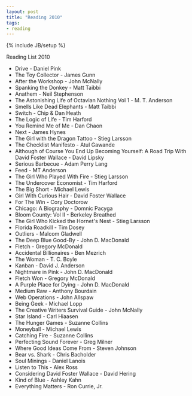```yaml
---
layout: post
title: "Reading 2010"
tags:
- reading
---
```

{% include JB/setup %}

Reading List 2010
* Drive - Daniel Pink
* The Toy Collector - James Gunn
* After the Workshop - John McNally
* Spanking the Donkey - Matt Taibbi
* Anathem - Neil Stephenson
* The Astonishing Life of Octavian Nothing Vol 1 - M. T. Anderson
* Smells Like Dead Elephants - Matt Taibbi
* Switch - Chip & Dan Heath
* The Logic of Life - Tim Harford
* You Remind Me of Me - Dan Chaon
* Next - James Hynes
* The Girl with the Dragon Tattoo - Stieg Larsson
* The Checklist Manifesto - Atul Gawande
* Although of Course You End Up Becoming Yourself: A Road Trip With David Foster Wallace - David Lipsky
* Serious Barbecue - Adam Perry Lang
* Feed - MT Anderson
* The Girl Who Played With Fire - Stieg Larsson
* The Undercover Economist - Tim Harford
* The Big Short - Michael Lewis
* Girl With Curious Hair - David Foster Wallace
* For The Win - Cory Doctorow
* Chicago: A Biography - Domnic Pacyga
* Bloom County: Vol II - Berkeley Breathed
* The Girl Who Kicked the Hornet's Nest - Stieg Larsson
* Florida Roadkill - Tim Dosey
* Outliers - Malcom Gladwell
* The Deep Blue Good-By - John D. MacDonald
* Fletch - Gregory McDonald
* Accidental Billionaires - Ben Mezrich
* The Woman - T. C. Boyle
* Kanban - David J. Anderson
* Nightmare in Pink - John D. MacDonald
* Fletch Won - Gregory McDonald
* A Purple Place for Dying -  John D. MacDonald
* Medium Raw - Anthony Bourdain
* Web Operations - John Allspaw
* Being Geek - Michael Lopp
* The Creative Writers Survival Guide - John McNally
* Star Island - Carl Hiaasen
* The Hunger Games - Suzanne Collins
* Moneyball - Michael Lewis
* Catching Fire - Suzanne Collins
* Perfecting Sound Forever - Greg Milner
* Where Good Ideas Come From - Steven Johnson
* Bear vs. Shark - Chris Bacholder
* Soul Minings - Daniel Lanois
* Listen to This - Alex Ross
* Considering David Foster Wallace - David Hering
* Kind of Blue - Ashley Kahn
* Everything Matters - Ron Currie, Jr.

